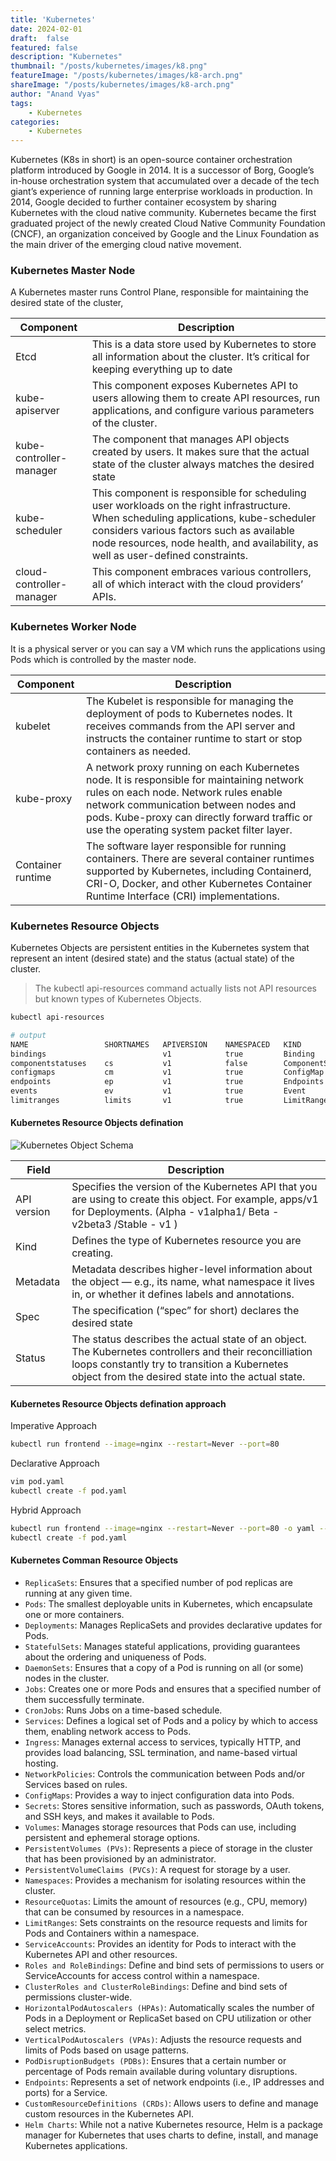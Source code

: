 ```yaml
---
title: 'Kubernetes'
date: 2024-02-01
draft:  false   
featured: false  
description: "Kubernetes"
thumbnail: "/posts/kubernetes/images/k8.png"
featureImage: "/posts/kubernetes/images/k8-arch.png" 
shareImage: "/posts/kubernetes/images/k8-arch.png"
author: "Anand Vyas"
tags:
    - Kubernetes
categories:         
    - Kubernetes
---     
```


Kubernetes (K8s in short) is an open-source container orchestration platform introduced by Google in 2014. It is a successor of Borg, Google’s in-house orchestration system that accumulated over a decade of the tech giant’s experience of running large enterprise workloads in production. In 2014, Google decided to further container ecosystem by sharing Kubernetes with the cloud native community. Kubernetes became the first graduated project of the newly created Cloud Native Community Foundation (CNCF), an organization conceived by Google and the Linux Foundation as the main driver of the emerging cloud native movement.

### Kubernetes Master Node

A Kubernetes master runs Control Plane, responsible for maintaining the desired state of the cluster, 


| Component | Description |
| --------- | ----------- |
| Etcd | This is a data store used by Kubernetes to store all information about the cluster. It’s critical for keeping everything up to date |
| kube-apiserver | This component exposes Kubernetes API to users allowing them to create API resources, run applications, and configure various parameters of the cluster.|
| kube-controller-manager | The component that manages API objects created by users. It makes sure that the actual state of the cluster always matches the desired state |
| kube-scheduler | This component is responsible for scheduling user workloads on the right infrastructure. When scheduling applications, kube-scheduler considers various factors such as available node resources, node health, and availability, as well as user-defined constraints.|
| cloud-controller-manager | This component embraces various controllers, all of which interact with the cloud providers’ APIs.|
    

### Kubernetes Worker Node

It is a physical server or you can say a VM which runs the applications using Pods which is controlled by the master node.

| Component | Description |
| --------- | ----------- |
| kubelet | The Kubelet is responsible for managing the deployment of pods to Kubernetes nodes. It receives commands from the API server and instructs the container runtime to start or stop containers as needed. |
| kube-proxy  | A network proxy running on each Kubernetes node. It is responsible for maintaining network rules on each node. Network rules enable network communication between nodes and pods. Kube-proxy can directly forward traffic or use the operating system packet filter layer.|
| Container runtime  | The software layer responsible for running containers. There are several container runtimes supported by Kubernetes, including Containerd, CRI-O, Docker, and other Kubernetes Container Runtime Interface (CRI) implementations. |

### Kubernetes Resource Objects  

Kubernetes Objects are persistent entities in the Kubernetes system that represent an intent (desired state) and the status (actual state) of the cluster.   

> The kubectl api-resources command actually lists not API resources but known types of Kubernetes Objects.

```bash
kubectl api-resources

# output 
NAME                 SHORTNAMES   APIVERSION    NAMESPACED   KIND
bindings                          v1            true         Binding
componentstatuses    cs           v1            false        ComponentStatus
configmaps           cm           v1            true         ConfigMap
endpoints            ep           v1            true         Endpoints
events               ev           v1            true         Event
limitranges          limits       v1            true         LimitRange
```

#### Kubernetes Resource Objects defination 

![Kubernetes Object Schema](/posts/kubernetes/images/k8-object.png)


| Field | Description |
| --------- | ----------- |
| API version | Specifies the version of the Kubernetes API that you are using to create this object. For example, apps/v1 for Deployments. (Alpha - v1alpha1/ Beta - v2beta3 /Stable - v1 ) |
| Kind  | Defines the type of Kubernetes resource you are creating. |
| Metadata  | Metadata describes higher-level information about the object — e.g., its name, what namespace it lives in, or whether it defines labels and annotations. |
| Spec | The specification (“spec” for short) declares the desired state |
| Status | The status describes the actual state of an object. The Kubernetes controllers and their reconcilliation loops constantly try to transition a Kubernetes object from the desired state into the actual state.|


#### Kubernetes Resource Objects defination approach

Imperative Approach
```bash
kubectl run frontend --image=nginx --restart=Never --port=80
```

Declarative Approach
```bash
vim pod.yaml
kubectl create -f pod.yaml
```

Hybrid Approach
```bash
kubectl run frontend --image=nginx --restart=Never --port=80 -o yaml --dry-run=client > pod.yaml
kubectl create -f pod.yaml
```


#### Kubernetes Comman Resource Objects

- `ReplicaSets`: Ensures that a specified number of pod replicas are running at any given time.
- `Pods`: The smallest deployable units in Kubernetes, which encapsulate one or more containers.
- `Deployments`: Manages ReplicaSets and provides declarative updates for Pods.
- `StatefulSets`: Manages stateful applications, providing guarantees about the ordering and uniqueness of Pods.
- `DaemonSets`: Ensures that a copy of a Pod is running on all (or some) nodes in the cluster.
- `Jobs`: Creates one or more Pods and ensures that a specified number of them successfully terminate.
- `CronJobs`: Runs Jobs on a time-based schedule.
- `Services`: Defines a logical set of Pods and a policy by which to access them, enabling network access to Pods.
- `Ingress`: Manages external access to services, typically HTTP, and provides load balancing, SSL termination, and name-based virtual hosting.
- `NetworkPolicies`: Controls the communication between Pods and/or Services based on rules.
- `ConfigMaps`: Provides a way to inject configuration data into Pods.
- `Secrets`: Stores sensitive information, such as passwords, OAuth tokens, and SSH keys, and makes it available to Pods.
- `Volumes`: Manages storage resources that Pods can use, including persistent and ephemeral storage options.
- `PersistentVolumes (PVs)`: Represents a piece of storage in the cluster that has been provisioned by an administrator.
- `PersistentVolumeClaims (PVCs)`: A request for storage by a user.
- `Namespaces`: Provides a mechanism for isolating resources within the cluster.
- `ResourceQuotas`: Limits the amount of resources (e.g., CPU, memory) that can be consumed by resources in a namespace.
- `LimitRanges`: Sets constraints on the resource requests and limits for Pods and Containers within a namespace.
- `ServiceAccounts`: Provides an identity for Pods to interact with the Kubernetes API and other resources.
- `Roles and RoleBindings`: Define and bind sets of permissions to users or ServiceAccounts for access control within a namespace.
- `ClusterRoles and ClusterRoleBindings`: Define and bind sets of permissions cluster-wide.
- `HorizontalPodAutoscalers (HPAs)`: Automatically scales the number of Pods in a Deployment or ReplicaSet based on CPU utilization or other select metrics.
- `VerticalPodAutoscalers (VPAs)`: Adjusts the resource requests and limits of Pods based on usage patterns.
- `PodDisruptionBudgets (PDBs)`: Ensures that a certain number or percentage of Pods remain available during voluntary disruptions.
- `Endpoints`: Represents a set of network endpoints (i.e., IP addresses and ports) for a Service.
- `CustomResourceDefinitions (CRDs)`: Allows users to define and manage custom resources in the Kubernetes API.
- `Helm Charts`: While not a native Kubernetes resource, Helm is a package manager for Kubernetes that uses charts to define, install, and manage Kubernetes applications.
